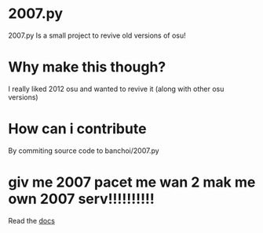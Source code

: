 # 2007.py

2007.py Is a small project to revive old versions of osu!







# Why make this though?
I really liked 2012 osu and wanted to revive it (along with other osu versions)













# How can i contribute
By commiting source code to banchoi/2007.py




















# giv me 2007 pacet me wan 2 mak me own 2007 serv!!!!!!!!!!
Read the <a href="/docs">docs</a>
